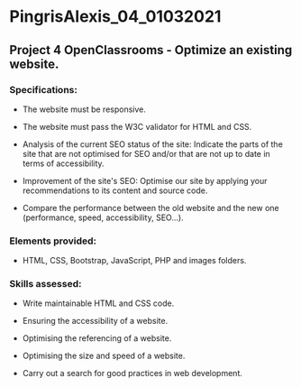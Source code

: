 # PingrisAlexis_04_01032021

## Project 4 OpenClassrooms - Optimize an existing website.

### Specifications:

- The website must be responsive.

- The website must pass the W3C validator for HTML and CSS.

- Analysis of the current SEO status of the site: Indicate the parts of the site that are not optimised for SEO and/or that are not up to date in terms of accessibility.

- Improvement of the site's SEO: Optimise our site by applying your recommendations to its content and source code.

- Compare the performance between the old website and the new one (performance, speed, accessibility, SEO...).

### Elements provided:

- HTML, CSS, Bootstrap, JavaScript, PHP and images folders.

### Skills assessed:

- Write maintainable HTML and CSS code.

- Ensuring the accessibility of a website.

- Optimising the referencing of a website.

- Optimising the size and speed of a website.

- Carry out a search for good practices in web development.

